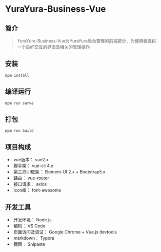 # YuraYura-Business-Vue



## 简介

> YuraYura-Business-Vue为YuraYura后台管理的前端部分，为使用者提供一个良好交互的界面及相关的管理操作

## 安装

```
npm install
```

## 编译运行
```
npm run serve
```

## 打包
```
npm run build
```

## 项目构成

- ​    vue版本： vue2.x
- ​    脚手架： vue-cli 4.x
- ​    第三方UI框架： Element-UI 2.x  +  Bootstrap5.x
- ​    路由： vue-router
- ​    接口请求： axios
- ​    icon库： font-awesome

## 开发工具

- ​    开发环境： Node.js
- ​    编码： VS Code
- ​    页面访问及调试： Google Chrome + Vue.js devtools
- ​    markdown： Typora
- ​    截图： Snipaste

